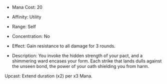 - Mana Cost: 20
    
- Affinity: Utility
    
- Range: Self
    
- Concentration: No
    
- Effect: Gain resistance to all damage for 3 rounds.
    
- Description: You invoke the hidden strength of your pact, and a shimmering ward encases your form. Each strike that lands dulls against the unseen bond, the power of your oath shielding you from harm.
    

Upcast: Extend duration (x2) per x3 Mana.